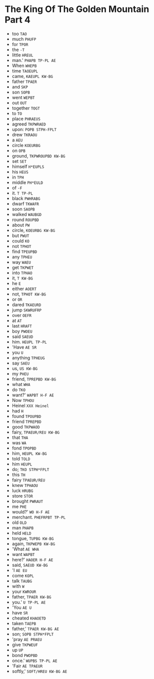 # The King Of The Golden Mountain Part 4

* too `TAO`
* much `PHUFP`
* for `TPOR`
* the `-T`
* little `HREUL`
* man.' `PHAPB TP-PL AE`
* When `WHEPB`
* time `TAOEUPL`
* came, `KAEUPL KW-BG`
* father `TPAER`
* and `SKP`
* son `SOPB`
* went `WEPBT`
* out `OUT`
* together `TOGT`
* to `TO`
* place `PHRAEUS`
* agreed `TKPWRAED`
* upon: `POPB STPH-FPLT`
* drew `TKRAOU`
* a `AEU`
* circle `KOEURBG`
* on `OPB`
* ground, `TKPWROUPBD KW-BG`
* set `SET`
* himself `H*EUPLS`
* his `HEUS`
* in `TPH`
* middle `PH*EULD`
* of `-F`
* it. `T TP-PL`
* black `PWHRABG`
* dwarf `TKWAFR`
* soon `SAOPB`
* walked `WAUBGD`
* round `ROUPBD`
* about `PW`
* circle, `KOEURBG KW-BG`
* but `PWUT`
* could `KO`
* not `TPHOT`
* find `TPEUPBD`
* any `TPHEU`
* way `WAEU`
* get `TKPWET`
* into `TPHAO`
* it, `T KW-BG`
* he `E`
* either `AOERT`
* not, `TPHOT KW-BG`
* or `OR`
* dared `TKAEURD`
* jump `SKWRUFRP`
* over `OEFR`
* at `AT`
* last `HRAFT`
* boy `PWOEU`
* said `SAEUD`
* him. `HEUPL TP-PL`
* 'Have `AE SR`
* you `U`
* anything `TPHEUG`
* say `SAEU`
* us, `US KW-BG`
* my `PHEU`
* friend, `TPREPBD KW-BG`
* what `WHA`
* do `TKO`
* want?' `WAPBT H-F AE`
* Now `TPHOU`
* Heinel `XXX Heinel`
* had `H`
* found `TPOUPBD`
* friend `TPREPBD`
* good `TKPWAOD`
* fairy, `TPAEUR/REU KW-BG`
* that `THA`
* was `WA`
* fond `TPOPBD`
* him, `HEUPL KW-BG`
* told `TOLD`
* him `HEUPL`
* do; `TKO STPH*FPLT`
* this `TH`
* fairy `TPAEUR/REU`
* knew `TPHAOU`
* luck `HRUBG`
* store `STOR`
* brought `PWRAUT`
* me `PHE`
* would?' `WO H-F AE`
* merchant. `PHEFRPBT TP-PL`
* old `OLD`
* man `PHAPB`
* held `HELD`
* tongue, `TUPBG KW-BG`
* again, `TKPWEPB KW-BG`
* 'What `AE WHA`
* want `WAPBT`
* here?' `HAOER H-F AE`
* said, `SAEUD KW-BG`
* 'I `AE EU`
* come `KOPL`
* talk `TAUBG`
* with `W`
* your `KWROUR`
* father, `TPAER KW-BG`
* you.' `U TP-PL AE`
* 'You `AE U`
* have `SR`
* cheated `KHAOETD`
* taken `TAEPB`
* father,' `TPAER KW-BG AE`
* son; `SOPB STPH*FPLT`
* 'pray `AE PRAEU`
* give `TKPWEUF`
* up `UP`
* bond `PWOPBD`
* once.' `WUPBS TP-PL AE`
* 'Fair `AE TPAEUR`
* softly,' `SOFT/HREU KW-BG AE`
